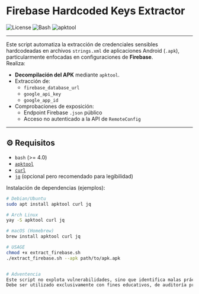 # Firebase Hardcoded Keys Extractor

![License](https://img.shields.io/badge/license-MIT-blue.svg)
![Bash](https://img.shields.io/badge/script-Bash-blue)
![apktool](https://img.shields.io/badge/dependency-apktool-critical)

---


Este script automatiza la extracción de credenciales sensibles hardcodeadas en archivos `strings.xml` de aplicaciones Android (`.apk`), particularmente enfocadas en configuraciones de **Firebase**.  
Realiza:

- **Decompilación del APK** mediante `apktool`.
- Extracción de:
  - `firebase_database_url`
  - `google_api_key`
  - `google_app_id`
- Comprobaciones de exposición:
  - Endpoint Firebase `.json` público
  - Acceso no autenticado a la API de `RemoteConfig`

---

## ⚙️ Requisitos

- `bash` (>= 4.0)
- [`apktool`](https://ibotpeaches.github.io/Apktool/)
- [`curl`](https://curl.se/)
- [`jq`](https://stedolan.github.io/jq/) (opcional pero recomendado para legibilidad)

Instalación de dependencias (ejemplos):

```bash
# Debian/Ubuntu
sudo apt install apktool curl jq

# Arch Linux
yay -S apktool curl jq

# macOS (Homebrew)
brew install apktool curl jq

# USAGE
chmod +x extract_firebase.sh
./extract_firebase.sh --apk path/to/apk.apk


# Adventencia
Este script no explota vulnerabilidades, sino que identifica malas prácticas de desarrollo: incluir claves en texto plano dentro de APKs.
Debe ser utilizado exclusivamente con fines educativos, de auditoría propia o con consentimiento explícito.
